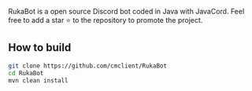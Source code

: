RukaBot is a open source Discord bot coded in Java with JavaCord.
Feel free to add a star ⭐ to the repository to promote the project.

## How to build
```sh
git clone https://github.com/cmclient/RukaBot
cd RukaBot
mvn clean install
```

